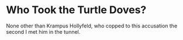 # Who Took the Turtle Doves?

None other than Krampus Hollyfeld, who copped to this accusation the
second I met him in the tunnel.
